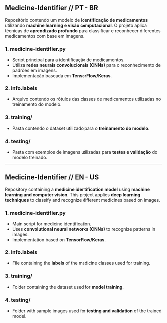 ## Medicine-Identifier // PT - BR  
Repositório contendo um modelo de **identificação de medicamentos** utilizando **machine learning e visão computacional**. O projeto aplica técnicas de **aprendizado profundo** para classificar e reconhecer diferentes medicamentos com base em imagens.  

### **1. medicine-identifier.py**  
- Script principal para a identificação de medicamentos.  
- Utiliza **redes neurais convolucionais (CNNs)** para o reconhecimento de padrões em imagens.  
- Implementação baseada em **TensorFlow/Keras**.  

### **2. info.labels**  
- Arquivo contendo os rótulos das classes de medicamentos utilizadas no treinamento do modelo.  

### **3. training/**  
- Pasta contendo o dataset utilizado para o **treinamento do modelo**.   

### **4. testing/**  
- Pasta com exemplos de imagens utilizadas para **testes e validação** do modelo treinado.    

---

## Medicine-Identifier // EN - US  
Repository containing a **medicine identification model** using **machine learning and computer vision**. This project applies **deep learning techniques** to classify and recognize different medicines based on images.  

### **1. medicine-identifier.py**  
- Main script for medicine identification.  
- Uses **convolutional neural networks (CNNs)** to recognize patterns in images.  
- Implementation based on **TensorFlow/Keras**.  

### **2. info.labels**  
- File containing the **labels** of the medicine classes used for training.  

### **3. training/**  
- Folder containing the dataset used for **model training**.  


### **4. testing/**  
- Folder with sample images used for **testing and validation** of the trained model.    
